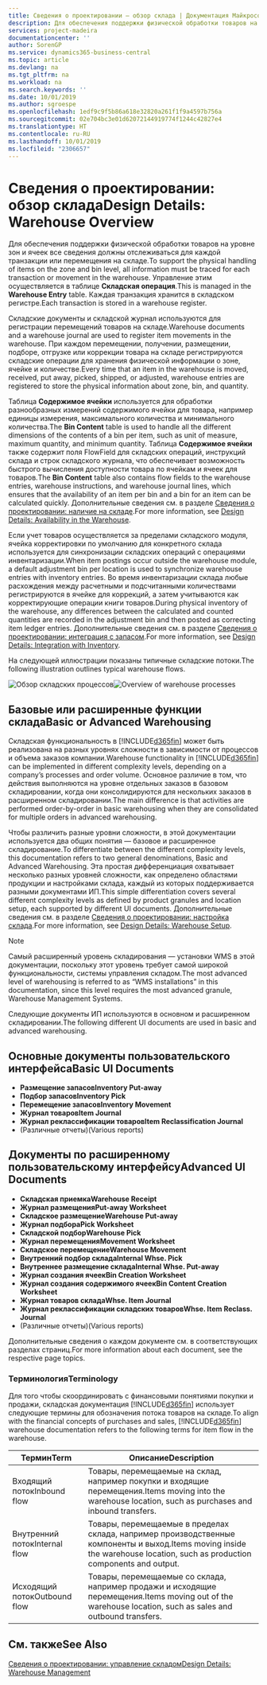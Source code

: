 ```yaml
---
title: Сведения о проектировании — обзор склада | Документация Майкрософт
description: Для обеспечения поддержки физической обработки товаров на уровне зон и ячеек все сведения должны отслеживаться для каждой транзакции или перемещения на складе. Управление этим осуществляется в таблице **Складская операция**. Каждая транзакция хранится в складском регистре.
services: project-madeira
documentationcenter: ''
author: SorenGP
ms.service: dynamics365-business-central
ms.topic: article
ms.devlang: na
ms.tgt_pltfrm: na
ms.workload: na
ms.search.keywords: ''
ms.date: 10/01/2019
ms.author: sgroespe
ms.openlocfilehash: 1edf9c9f5b86a618e32820a261f1f9a4597b756a
ms.sourcegitcommit: 02e704bc3e01d62072144919774f1244c42827e4
ms.translationtype: HT
ms.contentlocale: ru-RU
ms.lasthandoff: 10/01/2019
ms.locfileid: "2306657"
---
```

# <a name="design-details-warehouse-overview"></a><span data-ttu-id="f9797-105">Сведения о проектировании: обзор склада</span><span class="sxs-lookup"><span data-stu-id="f9797-105">Design Details: Warehouse Overview</span></span>
<span data-ttu-id="f9797-106">Для обеспечения поддержки физической обработки товаров на уровне зон и ячеек все сведения должны отслеживаться для каждой транзакции или перемещения на складе.</span><span class="sxs-lookup"><span data-stu-id="f9797-106">To support the physical handling of items on the zone and bin level, all information must be traced for each transaction or movement in the warehouse.</span></span> <span data-ttu-id="f9797-107">Управление этим осуществляется в таблице **Складская операция**.</span><span class="sxs-lookup"><span data-stu-id="f9797-107">This is managed in the **Warehouse Entry** table.</span></span> <span data-ttu-id="f9797-108">Каждая транзакция хранится в складском регистре.</span><span class="sxs-lookup"><span data-stu-id="f9797-108">Each transaction is stored in a warehouse register.</span></span>  

<span data-ttu-id="f9797-109">Складские документы и складской журнал используются для регистрации перемещений товаров на складе.</span><span class="sxs-lookup"><span data-stu-id="f9797-109">Warehouse documents and a warehouse journal are used to register item movements in the warehouse.</span></span> <span data-ttu-id="f9797-110">При каждом перемещении, получении, размещении, подборе, отгрузке или коррекции товара на складе регистрируются складские операции для хранения физической информации о зоне, ячейке и количестве.</span><span class="sxs-lookup"><span data-stu-id="f9797-110">Every time that an item in the warehouse is moved, received, put away, picked, shipped, or adjusted, warehouse entries are registered to store the physical information about zone, bin, and quantity.</span></span>

<span data-ttu-id="f9797-111">Таблица **Содержимое ячейки** используется для обработки разнообразных измерений содержимого ячейки для товара, например единицы измерения, максимального количества и минимального количества.</span><span class="sxs-lookup"><span data-stu-id="f9797-111">The **Bin Content** table is used to handle all the different dimensions of the contents of a bin per item, such as unit of measure, maximum quantity, and minimum quantity.</span></span> <span data-ttu-id="f9797-112">Таблица **Содержимое ячейки** также содержит поля FlowField для складских операций, инструкций склада и строк складского журнала, что обеспечивает возможность быстрого вычисления доступности товара по ячейкам и ячеек для товаров.</span><span class="sxs-lookup"><span data-stu-id="f9797-112">The **Bin Content** table also contains flow fields to the warehouse entries, warehouse instructions, and warehouse journal lines, which ensures that the availability of an item per bin and a bin for an item can be calculated quickly.</span></span> <span data-ttu-id="f9797-113">Дополнительные сведения см. в разделе [Сведения о проектировании: наличие на складе](design-details-availability-in-the-warehouse.md).</span><span class="sxs-lookup"><span data-stu-id="f9797-113">For more information, see [Design Details: Availability in the Warehouse](design-details-availability-in-the-warehouse.md).</span></span>  

<span data-ttu-id="f9797-114">Если учет товаров осуществляется за пределами складского модуля, ячейка корректировки по умолчанию для конкретного склада используется для синхронизации складских операций с операциями инвентаризации.</span><span class="sxs-lookup"><span data-stu-id="f9797-114">When item postings occur outside the warehouse module, a default adjustment bin per location is used to synchronize warehouse entries with inventory entries.</span></span> <span data-ttu-id="f9797-115">Во время инвентаризации склада любые расхождения между расчетными и подсчитанными количествами регистрируются в ячейке для коррекций, а затем учитываются как корректирующие операции книги товаров.</span><span class="sxs-lookup"><span data-stu-id="f9797-115">During physical inventory of the warehouse, any differences between the calculated and counted quantities are recorded in the adjustment bin and then posted as correcting item ledger entries.</span></span> <span data-ttu-id="f9797-116">Дополнительные сведения см. в разделе [Сведения о проектировании: интеграция с запасом](design-details-integration-with-inventory.md).</span><span class="sxs-lookup"><span data-stu-id="f9797-116">For more information, see [Design Details: Integration with Inventory](design-details-integration-with-inventory.md).</span></span>  

<span data-ttu-id="f9797-117">На следующей иллюстрации показаны типичные складские потоки.</span><span class="sxs-lookup"><span data-stu-id="f9797-117">The following illustration outlines typical warehouse flows.</span></span>  

<span data-ttu-id="f9797-118">![Обзор складских процессов](media/design_details_warehouse_management_overview.png "Обзор складских процессов")</span><span class="sxs-lookup"><span data-stu-id="f9797-118">![Overview of warehouse processes](media/design_details_warehouse_management_overview.png "Overview of warehouse processes")</span></span>  

## <a name="basic-or-advanced-warehousing"></a><span data-ttu-id="f9797-119">Базовые или расширенные функции склада</span><span class="sxs-lookup"><span data-stu-id="f9797-119">Basic or Advanced Warehousing</span></span>  
<span data-ttu-id="f9797-120">Складская функциональность в [!INCLUDE[d365fin](includes/d365fin_md.md)] может быть реализована на разных уровнях сложности в зависимости от процессов и объема заказов компании.</span><span class="sxs-lookup"><span data-stu-id="f9797-120">Warehouse functionality in [!INCLUDE[d365fin](includes/d365fin_md.md)] can be implemented in different complexity levels, depending on a company’s processes and order volume.</span></span> <span data-ttu-id="f9797-121">Основное различие в том, что действия выполняются на уровне отдельных заказов в базовом складировании, когда они консолидируются для нескольких заказов в расширенном складировании.</span><span class="sxs-lookup"><span data-stu-id="f9797-121">The main difference is that activities are performed order-by-order in basic warehousing when they are consolidated for multiple orders in advanced warehousing.</span></span>  

 <span data-ttu-id="f9797-122">Чтобы различить разные уровни сложности, в этой документации используется два общих понятия — базовое и расширенное складирование.</span><span class="sxs-lookup"><span data-stu-id="f9797-122">To differentiate between the different complexity levels, this documentation refers to two general denominations, Basic and Advanced Warehousing.</span></span> <span data-ttu-id="f9797-123">Эта простая дифференциация охватывает несколько разных уровней сложности, как определено областями продукции и настройками склада, каждый из которых поддерживается разными документами ИП.</span><span class="sxs-lookup"><span data-stu-id="f9797-123">This simple differentiation covers several different complexity levels as defined by product granules and location setup, each supported by different UI documents.</span></span> <span data-ttu-id="f9797-124">Дополнительные сведения см. в разделе [Сведения о проектировании: настройка склада](design-details-warehouse-setup.md).</span><span class="sxs-lookup"><span data-stu-id="f9797-124">For more information, see [Design Details: Warehouse Setup](design-details-warehouse-setup.md).</span></span>  

> [!NOTE]  
>  <span data-ttu-id="f9797-125">Самый расширенный уровень складирования — установки WMS в этой документации, поскольку этот уровень требует самой широкой функциональности, системы управления складом.</span><span class="sxs-lookup"><span data-stu-id="f9797-125">The most advanced level of warehousing is referred to as “WMS installations” in this documentation, since this level requires the most advanced granule, Warehouse Management Systems.</span></span>  

 <span data-ttu-id="f9797-126">Следующие документы ИП используются в основном и расширенном складировании.</span><span class="sxs-lookup"><span data-stu-id="f9797-126">The following different UI documents are used in basic and advanced warehousing.</span></span>  

## <a name="basic-ui-documents"></a><span data-ttu-id="f9797-127">Основные документы пользовательского интерфейса</span><span class="sxs-lookup"><span data-stu-id="f9797-127">Basic UI Documents</span></span>  

-   <span data-ttu-id="f9797-128">**Размещение запасов**</span><span class="sxs-lookup"><span data-stu-id="f9797-128">**Inventory Put-away**</span></span>  
-   <span data-ttu-id="f9797-129">**Подбор запасов**</span><span class="sxs-lookup"><span data-stu-id="f9797-129">**Inventory Pick**</span></span>  
-   <span data-ttu-id="f9797-130">**Перемещение запасов**</span><span class="sxs-lookup"><span data-stu-id="f9797-130">**Inventory Movement**</span></span>  
-   <span data-ttu-id="f9797-131">**Журнал товаров**</span><span class="sxs-lookup"><span data-stu-id="f9797-131">**Item Journal**</span></span>  
-   <span data-ttu-id="f9797-132">**Журнал реклассификации товаров**</span><span class="sxs-lookup"><span data-stu-id="f9797-132">**Item Reclassification Journal**</span></span>  
-   <span data-ttu-id="f9797-133">(Различные отчеты)</span><span class="sxs-lookup"><span data-stu-id="f9797-133">(Various reports)</span></span>  

## <a name="advanced-ui-documents"></a><span data-ttu-id="f9797-134">Документы по расширенному пользовательскому интерфейсу</span><span class="sxs-lookup"><span data-stu-id="f9797-134">Advanced UI Documents</span></span>  

-   <span data-ttu-id="f9797-135">**Складская приемка**</span><span class="sxs-lookup"><span data-stu-id="f9797-135">**Warehouse Receipt**</span></span>  
-   <span data-ttu-id="f9797-136">**Журнал размещения**</span><span class="sxs-lookup"><span data-stu-id="f9797-136">**Put-away Worksheet**</span></span>  
-   <span data-ttu-id="f9797-137">**Складское размещение**</span><span class="sxs-lookup"><span data-stu-id="f9797-137">**Warehouse Put-away**</span></span>  
-   <span data-ttu-id="f9797-138">**Журнал подбора**</span><span class="sxs-lookup"><span data-stu-id="f9797-138">**Pick Worksheet**</span></span>  
-   <span data-ttu-id="f9797-139">**Складской подбор**</span><span class="sxs-lookup"><span data-stu-id="f9797-139">**Warehouse Pick**</span></span>  
-   <span data-ttu-id="f9797-140">**Журнал перемещения**</span><span class="sxs-lookup"><span data-stu-id="f9797-140">**Movement Worksheet**</span></span>  
-   <span data-ttu-id="f9797-141">**Складское перемещение**</span><span class="sxs-lookup"><span data-stu-id="f9797-141">**Warehouse Movement**</span></span>  
-   <span data-ttu-id="f9797-142">**Внутренний подбор склада**</span><span class="sxs-lookup"><span data-stu-id="f9797-142">**Internal Whse. Pick**</span></span>  
-   <span data-ttu-id="f9797-143">**Внутреннее размещение склада**</span><span class="sxs-lookup"><span data-stu-id="f9797-143">**Internal Whse. Put-away**</span></span>  
-   <span data-ttu-id="f9797-144">**Журнал создания ячеек**</span><span class="sxs-lookup"><span data-stu-id="f9797-144">**Bin Creation Worksheet**</span></span>  
-   <span data-ttu-id="f9797-145">**Журнал создания содержимого ячеек**</span><span class="sxs-lookup"><span data-stu-id="f9797-145">**Bin Content Creation Worksheet**</span></span>  
-   <span data-ttu-id="f9797-146">**Журнал товаров склада**</span><span class="sxs-lookup"><span data-stu-id="f9797-146">**Whse. Item Journal**</span></span>  
-   <span data-ttu-id="f9797-147">**Журнал реклассификации складских товаров**</span><span class="sxs-lookup"><span data-stu-id="f9797-147">**Whse. Item Reclass. Journal**</span></span>  
-   <span data-ttu-id="f9797-148">(Различные отчеты)</span><span class="sxs-lookup"><span data-stu-id="f9797-148">(Various reports)</span></span>  

<span data-ttu-id="f9797-149">Дополнительные сведения о каждом документе см. в соответствующих разделах страниц.</span><span class="sxs-lookup"><span data-stu-id="f9797-149">For more information about each document, see the respective page topics.</span></span>  

### <a name="terminology"></a><span data-ttu-id="f9797-150">Терминология</span><span class="sxs-lookup"><span data-stu-id="f9797-150">Terminology</span></span>  
<span data-ttu-id="f9797-151">Для того чтобы скоординировать с финансовыми понятиями покупки и продажи, складская документация [!INCLUDE[d365fin](includes/d365fin_md.md)] использует следующие термины для обозначения потока товаров на складе.</span><span class="sxs-lookup"><span data-stu-id="f9797-151">To align with the financial concepts of purchases and sales, [!INCLUDE[d365fin](includes/d365fin_md.md)] warehouse documentation refers to the following terms for item flow in the warehouse.</span></span>  

|<span data-ttu-id="f9797-152">Термин</span><span class="sxs-lookup"><span data-stu-id="f9797-152">Term</span></span>|<span data-ttu-id="f9797-153">Описание</span><span class="sxs-lookup"><span data-stu-id="f9797-153">Description</span></span>|  
|----------|---------------------------------------|  
|<span data-ttu-id="f9797-154">Входящий поток</span><span class="sxs-lookup"><span data-stu-id="f9797-154">Inbound flow</span></span>|<span data-ttu-id="f9797-155">Товары, перемещаемые на склад, например покупки и входящие перемещения.</span><span class="sxs-lookup"><span data-stu-id="f9797-155">Items moving into the warehouse location, such as purchases and inbound transfers.</span></span>|  
|<span data-ttu-id="f9797-156">Внутренний поток</span><span class="sxs-lookup"><span data-stu-id="f9797-156">Internal flow</span></span>|<span data-ttu-id="f9797-157">Товары, перемещаемые в пределах склада, например производственные компоненты и выход.</span><span class="sxs-lookup"><span data-stu-id="f9797-157">Items moving inside the warehouse location, such as production components and output.</span></span>|  
|<span data-ttu-id="f9797-158">Исходящий поток</span><span class="sxs-lookup"><span data-stu-id="f9797-158">Outbound flow</span></span>|<span data-ttu-id="f9797-159">Товары, перемещаемые со склада, например продажи и исходящие перемещения.</span><span class="sxs-lookup"><span data-stu-id="f9797-159">Items moving out of the warehouse location, such as sales and outbound transfers.</span></span>|  

## <a name="see-also"></a><span data-ttu-id="f9797-160">См. также</span><span class="sxs-lookup"><span data-stu-id="f9797-160">See Also</span></span>  
 [<span data-ttu-id="f9797-161">Сведения о проектировании: управление складом</span><span class="sxs-lookup"><span data-stu-id="f9797-161">Design Details: Warehouse Management</span></span>](design-details-warehouse-management.md)
